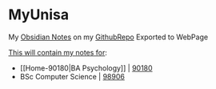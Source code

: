 # MyUnisa
My [Obsidian Notes](https://obsidian.md/) on my [GithubRepo](https://github.com/Tristan-Phillips/MyUnisa-Obsidian) Exported to WebPage

<u>This will contain my notes for</u>:
- [[Home-90180|BA Psychology]]  | [90180](https://www.unisa.ac.za/sites/corporate/default/Register-to-study-through-Unisa/Undergraduate-&-honours-qualifications/Find-your-qualification-&-choose-your-modules/All-qualifications/Bachelor-of-Arts-in-Psychology-(90180))
- BSc Computer Science | [98906](https://www.unisa.ac.za/sites/corporate/default/Register-to-study-through-Unisa/Undergraduate-&-honours-qualifications/Find-your-qualification-&-choose-your-modules/All-qualifications/Bachelor-of-Science-in-Computing-(98906-%E2%80%93-COM))